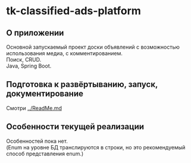 # tk-classified-ads-platform

## О приложении

Основной запускаемый проект доски объявлений с возможностью использования медиа, с комментированием.  
Поиск, CRUD.  
Java, Spring Boot.

## Подготовка к развёртыванию, запуск, документирование

Смотри [../ReadMe.md](https://github.com/taker1974/tk-classified-ads-platform-app/blob/main/ReadMe.md)

## Особенности текущей реализации

Особенностей пока нет.  
(Enum на уровне БД транслируются в строки, но это рекомендуемый способ представления enum.)
